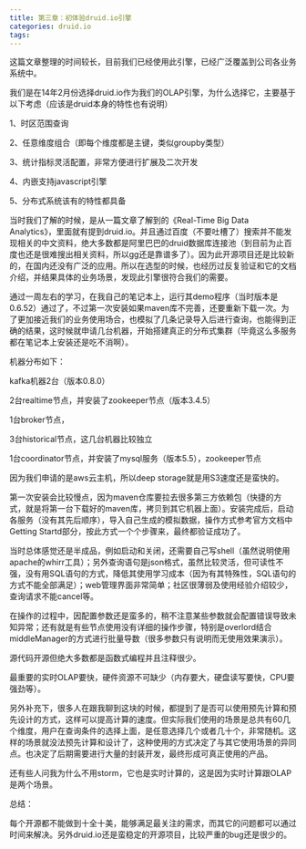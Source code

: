 ```yaml
---
title: 第三章：初体验druid.io引擎
categories: druid.io
tags: 
---
```

这篇文章整理的时间较长，目前我们已经使用此引擎，已经广泛覆盖到公司各业务系统中。

我们是在14年2月份选择druid.io作为我们的OLAP引擎，为什么选择它，主要基于以下考虑（应该是druid本身的特性也有说明）

1、时区范围查询

2、任意维度组合（即每个维度都是主键，类似groupby类型）

3、统计指标灵活配置，非常方便进行扩展及二次开发

4、内嵌支持javascript引擎

5、分布式系统该有的特性都具备

  

当时我们了解的时候，是从一篇文章了解到的《Real-Time Big Data
Analytics》，里面就有提到druid.io。并且通过百度（不要吐槽了）搜索并不能发现相关的中文资料，绝大多数都是阿里巴巴的druid数据库连接池（到目前为止百度也还是很难搜出相关资料，所以gg还是靠谱多了）。因为此开源项目还是比较新的，在国内还没有广泛的应用。所以在选型的时候，也经历过反复验证和它的文档介绍，并结果具体的业务场景，发现此引擎很符合我们的需要。

通过一周左右的学习，在我自己的笔记本上，运行其demo程序（当时版本是0.6.52）通过了，不过第一次安装如果maven库不完善，还要重新下载一次。为了更加接近我们的业务使用场合，也模拟了几条记录导入后进行查询，也能得到正确的结果，这时候就申请几台机器，开始搭建真正的分布式集群（毕竟这么多服务都在笔记本上安装还是吃不消啊）。

机器分布如下：

kafka机器2台（版本0.8.0）

2台realtime节点，并安装了zookeeper节点（版本3.4.5）

1台broker节点，

3台historical节点，这几台机器比较独立

1台coordinator节点，并安装了mysql服务（版本5.5），zookeeper节点

因为我们申请的是aws云主机，所以deep storage就是用S3速度还是蛮快的。

  

第一次安装会比较慢点，因为maven仓库要拉去很多第三方依赖包（快捷的方式，就是将第一台下载好的maven库，拷贝到其它机器上面）。安装完成后，启动各服务（没有其先后顺序），导入自己生成的模拟数据，操作方式参考官方文档中Getting
Startd部分，按此方式一个个步骤来，最终都验证成功了。

  

当时总体感觉还是半成品，例如启动和关闭，还需要自己写shell（虽然说明使用apache的whirr工具）；另外查询语句是json格式，虽然比较灵活，但可读性不强，没有用SQL语句的方式，降低其使用学习成本（因为有其特殊性，SQL语句的方式不能全部满足）；web管理界面非常简单；社区很薄弱及使用经验介绍较少，查询请求不能cancel等。

在操作的过程中，因配置参数还是蛮多的，稍不注意某些参数就会配置错误导致未知异常；还有就是有些节点使用没有详细的操作步骤，特别是overlord结合middleManager的方式进行批量导数（很多参数只有说明而无使用效果演示）。

源代码开源但绝大多数都是函数式编程并且注释很少。

最重要的实时OLAP要快，硬件资源不可缺少（内存要大，硬盘读写要快，CPU要强劲等）。

  

另外补充下，很多人在跟我聊到这块的时候，都提到了是否可以使用预先计算和预先设计的方式，这样可以提高计算的速度。但实际我们使用的场景是总共有60几个维度，用户在查询条件的选择上面，是任意选择几个或者几十个，非常随机。这样的场景就没法预先计算和设计了，这种使用的方式决定了与其它使用场景的异同点。也决定了后期需要进行大量的封装开发，最终形成可真正使用的产品。

还有些人问我为什么不用storm，它也是实时计算的，这是因为实时计算跟OLAP是两个场景。

  

  

总结：

每个开源都不能做到十全十美，能够满足最关注的需求，而其它的问题都可以通过时间来解决。另外druid.io还是蛮稳定的开源项目，比较严重的bug还是很少的。

  

  

  

